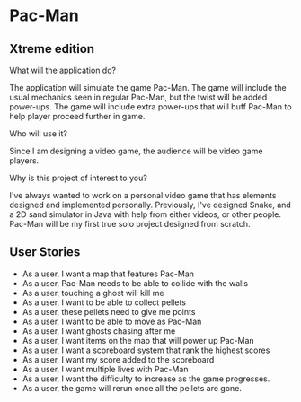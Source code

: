 # Pac-Man

## Xtreme edition

What will the application do?

The application will simulate the game Pac-Man. 
The game will include the usual mechanics seen in 
regular Pac-Man, but the twist will be added power-ups. 
The game will include extra power-ups that will buff 
Pac-Man to help player proceed further in game.

Who will use it?

Since I am designing a video game, the audience will be 
video game players.

Why is this project of interest to you?

I've always wanted to work on a personal video game that 
has elements designed and implemented personally. Previously, 
I've designed Snake, and a 2D sand simulator in Java with 
help from either videos, or other people. Pac-Man will be
my first true solo project designed from scratch.

## User Stories
- As a user, I want a map that features Pac-Man
- As a user, Pac-Man needs to be able to collide with the walls
- As a user, touching a ghost will kill me
- As a user, I want to be able to collect pellets
- As a user, these pellets need to give me points
- As a user, I want to be able to move as Pac-Man
- As a user, I want ghosts chasing after me
- As a user, I want items on the map that will power up Pac-Man
- As a user, I want a scoreboard system that rank the highest scores
- As a user, I want my score added to the scoreboard
- As a user, I want multiple lives with Pac-Man
- As a user, I want the difficulty to increase as the game progresses.
- As a user, the game will rerun once all the pellets are gone.
 